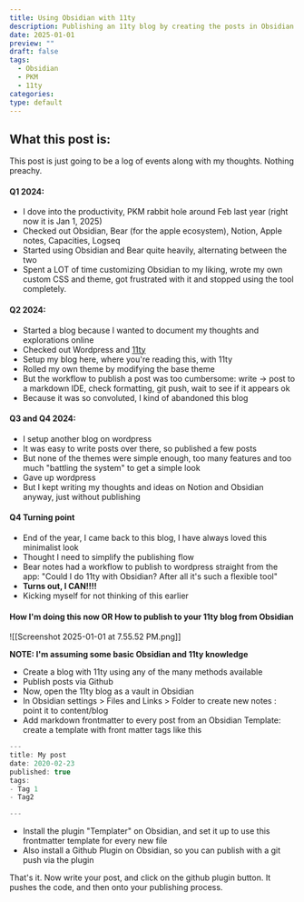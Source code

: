 ```yaml
---
title: Using Obsidian with 11ty
description: Publishing an 11ty blog by creating the posts in Obsidian sounds like a perfect workflow
date: 2025-01-01
preview: ""
draft: false
tags:
  - Obsidian
  - PKM
  - 11ty
categories: 
type: default
---
```

## What this post is:

This post is just going to be a log of events along with my thoughts. Nothing preachy. 

#### Q1 2024:
- I dove into the productivity, PKM rabbit hole around Feb last year (right now it is Jan 1, 2025)
- Checked out Obsidian, Bear (for the apple ecosystem), Notion, Apple notes, Capacities, Logseq
- Started using Obsidian and Bear quite heavily, alternating between the two
- Spent a LOT of time customizing Obsidian to my liking, wrote my own custom CSS and theme, got frustrated with it and stopped using the tool completely.

#### Q2 2024:
- Started a blog because I wanted to document my thoughts and explorations online
- Checked out Wordpress and [11ty](https://www.11ty.dev/)
- Setup my blog here, where you're reading this, with 11ty
- Rolled my own theme by modifying the base theme
- But the workflow to publish a post was too cumbersome: write -> post to a markdown IDE, check formatting, git push, wait to see if it appears ok
- Because it was so convoluted, I kind of abandoned this blog

#### Q3 and Q4 2024:
- I setup another blog on wordpress
- It was easy to write posts over there, so published a few posts
- But none of the themes were simple enough, too many features and too much "battling the system" to get a simple look
- Gave up wordpress
- But I kept writing my thoughts and ideas on Notion and Obsidian anyway, just without publishing

#### Q4 Turning point
- End of the year, I came back to this blog, I have always loved this minimalist look
- Thought I need to simplify the publishing flow
- Bear notes had a workflow to publish to wordpress straight from the app: "Could I do 11ty with Obsidian? After all it's such a flexible tool"
- **Turns out, I CAN!!!!**
- Kicking myself for not thinking of this earlier

#### How I'm doing this now OR How to publish to your 11ty blog from Obsidian

![[Screenshot 2025-01-01 at 7.55.52 PM.png]]

**NOTE: I'm assuming some basic Obsidian and 11ty knowledge**

- Create a blog with 11ty using any of the many methods available
- Publish posts via Github
- Now, open the 11ty blog as a vault in Obsidian
- In Obsidian settings > Files and Links > Folder to create new notes : point it to content/blog
- Add markdown frontmatter to every post from an Obsidian Template: create a template with front matter tags like this
```js
---
title: My post
date: 2020-02-23
published: true
tags:
- Tag 1
- Tag2

---
```
- Install the plugin "Templater" on Obsidian, and set it up to use this frontmatter template for every new file
- Also install a Github Plugin on Obsidian, so you can publish with a git push via the plugin

That's it.
Now write your post, and click on the github plugin button. It pushes the code, and then onto your publishing process. 

